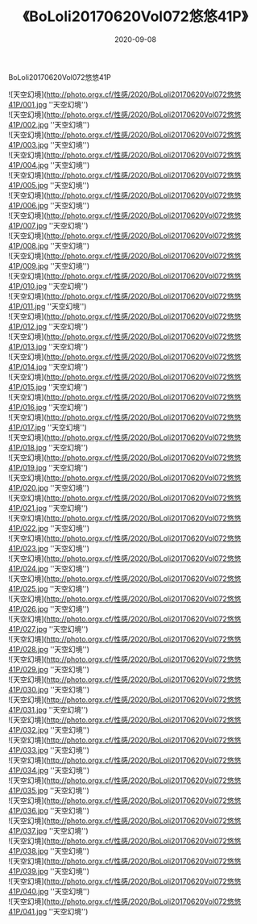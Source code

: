﻿---
layout: post
title:  《BoLoli20170620Vol072悠悠41P》
date:   2020-09-08
img: http://photo.orgx.cf/性感/2020/BoLoli20170620Vol072悠悠41P/000.jpg
categories: [美女, 性感, 泳衣]
---

BoLoli20170620Vol072悠悠41P



![天空幻境](http://photo.orgx.cf/性感/2020/BoLoli20170620Vol072悠悠41P/001.jpg ''天空幻境'') <br>
![天空幻境](http://photo.orgx.cf/性感/2020/BoLoli20170620Vol072悠悠41P/002.jpg ''天空幻境'') <br>
![天空幻境](http://photo.orgx.cf/性感/2020/BoLoli20170620Vol072悠悠41P/003.jpg ''天空幻境'') <br>
![天空幻境](http://photo.orgx.cf/性感/2020/BoLoli20170620Vol072悠悠41P/004.jpg ''天空幻境'') <br>
![天空幻境](http://photo.orgx.cf/性感/2020/BoLoli20170620Vol072悠悠41P/005.jpg ''天空幻境'') <br>
![天空幻境](http://photo.orgx.cf/性感/2020/BoLoli20170620Vol072悠悠41P/006.jpg ''天空幻境'') <br>
![天空幻境](http://photo.orgx.cf/性感/2020/BoLoli20170620Vol072悠悠41P/007.jpg ''天空幻境'') <br>
![天空幻境](http://photo.orgx.cf/性感/2020/BoLoli20170620Vol072悠悠41P/008.jpg ''天空幻境'') <br>
![天空幻境](http://photo.orgx.cf/性感/2020/BoLoli20170620Vol072悠悠41P/009.jpg ''天空幻境'') <br>
![天空幻境](http://photo.orgx.cf/性感/2020/BoLoli20170620Vol072悠悠41P/010.jpg ''天空幻境'') <br>
![天空幻境](http://photo.orgx.cf/性感/2020/BoLoli20170620Vol072悠悠41P/011.jpg ''天空幻境'') <br>
![天空幻境](http://photo.orgx.cf/性感/2020/BoLoli20170620Vol072悠悠41P/012.jpg ''天空幻境'') <br>
![天空幻境](http://photo.orgx.cf/性感/2020/BoLoli20170620Vol072悠悠41P/013.jpg ''天空幻境'') <br>
![天空幻境](http://photo.orgx.cf/性感/2020/BoLoli20170620Vol072悠悠41P/014.jpg ''天空幻境'') <br>
![天空幻境](http://photo.orgx.cf/性感/2020/BoLoli20170620Vol072悠悠41P/015.jpg ''天空幻境'') <br>
![天空幻境](http://photo.orgx.cf/性感/2020/BoLoli20170620Vol072悠悠41P/016.jpg ''天空幻境'') <br>
![天空幻境](http://photo.orgx.cf/性感/2020/BoLoli20170620Vol072悠悠41P/017.jpg ''天空幻境'') <br>
![天空幻境](http://photo.orgx.cf/性感/2020/BoLoli20170620Vol072悠悠41P/018.jpg ''天空幻境'') <br>
![天空幻境](http://photo.orgx.cf/性感/2020/BoLoli20170620Vol072悠悠41P/019.jpg ''天空幻境'') <br>
![天空幻境](http://photo.orgx.cf/性感/2020/BoLoli20170620Vol072悠悠41P/020.jpg ''天空幻境'') <br>
![天空幻境](http://photo.orgx.cf/性感/2020/BoLoli20170620Vol072悠悠41P/021.jpg ''天空幻境'') <br>
![天空幻境](http://photo.orgx.cf/性感/2020/BoLoli20170620Vol072悠悠41P/022.jpg ''天空幻境'') <br>
![天空幻境](http://photo.orgx.cf/性感/2020/BoLoli20170620Vol072悠悠41P/023.jpg ''天空幻境'') <br>
![天空幻境](http://photo.orgx.cf/性感/2020/BoLoli20170620Vol072悠悠41P/024.jpg ''天空幻境'') <br>
![天空幻境](http://photo.orgx.cf/性感/2020/BoLoli20170620Vol072悠悠41P/025.jpg ''天空幻境'') <br>
![天空幻境](http://photo.orgx.cf/性感/2020/BoLoli20170620Vol072悠悠41P/026.jpg ''天空幻境'') <br>
![天空幻境](http://photo.orgx.cf/性感/2020/BoLoli20170620Vol072悠悠41P/027.jpg ''天空幻境'') <br>
![天空幻境](http://photo.orgx.cf/性感/2020/BoLoli20170620Vol072悠悠41P/028.jpg ''天空幻境'') <br>
![天空幻境](http://photo.orgx.cf/性感/2020/BoLoli20170620Vol072悠悠41P/029.jpg ''天空幻境'') <br>
![天空幻境](http://photo.orgx.cf/性感/2020/BoLoli20170620Vol072悠悠41P/030.jpg ''天空幻境'') <br>
![天空幻境](http://photo.orgx.cf/性感/2020/BoLoli20170620Vol072悠悠41P/031.jpg ''天空幻境'') <br>
![天空幻境](http://photo.orgx.cf/性感/2020/BoLoli20170620Vol072悠悠41P/032.jpg ''天空幻境'') <br>
![天空幻境](http://photo.orgx.cf/性感/2020/BoLoli20170620Vol072悠悠41P/033.jpg ''天空幻境'') <br>
![天空幻境](http://photo.orgx.cf/性感/2020/BoLoli20170620Vol072悠悠41P/034.jpg ''天空幻境'') <br>
![天空幻境](http://photo.orgx.cf/性感/2020/BoLoli20170620Vol072悠悠41P/035.jpg ''天空幻境'') <br>
![天空幻境](http://photo.orgx.cf/性感/2020/BoLoli20170620Vol072悠悠41P/036.jpg ''天空幻境'') <br>
![天空幻境](http://photo.orgx.cf/性感/2020/BoLoli20170620Vol072悠悠41P/037.jpg ''天空幻境'') <br>
![天空幻境](http://photo.orgx.cf/性感/2020/BoLoli20170620Vol072悠悠41P/038.jpg ''天空幻境'') <br>
![天空幻境](http://photo.orgx.cf/性感/2020/BoLoli20170620Vol072悠悠41P/039.jpg ''天空幻境'') <br>
![天空幻境](http://photo.orgx.cf/性感/2020/BoLoli20170620Vol072悠悠41P/040.jpg ''天空幻境'') <br>
![天空幻境](http://photo.orgx.cf/性感/2020/BoLoli20170620Vol072悠悠41P/041.jpg ''天空幻境'') <br>